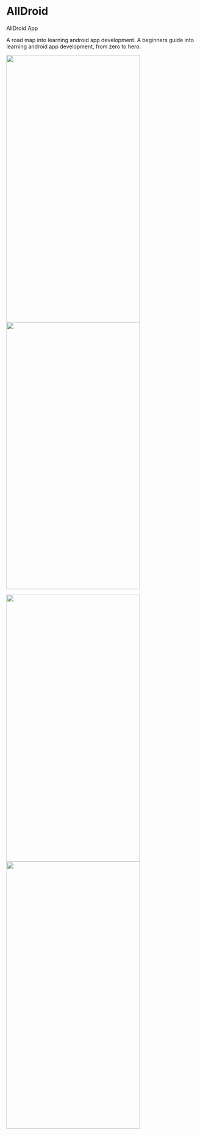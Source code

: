# AllDroid
AllDroid App

A road map into learning android app development. A beginners guide into learning android app development, from zero to hero.

<img src="https://user-images.githubusercontent.com/43097532/118033081-04a76180-b386-11eb-8efd-3c1b61c6a788.jpeg" width="350"  height ="700"><img src="https://user-images.githubusercontent.com/43097532/118033078-040ecb00-b386-11eb-83c1-3ba0a930fe1d.jpeg" width="350"  height ="700">

<img src="https://user-images.githubusercontent.com/43097532/118033083-05d88e80-b386-11eb-903c-f7dfdbe4c15b.jpeg" width="350"  height ="700">

<img src="https://user-images.githubusercontent.com/43097532/118033085-06712500-b386-11eb-9ffa-26fe18c08e1b.jpeg" width="350"  height ="700">
